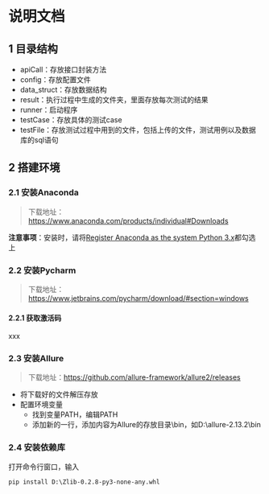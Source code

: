 # 说明文档

## 1 目录结构

- apiCall：存放接口封装方法
- config：存放配置文件
- data_struct：存放数据结构
- result：执行过程中生成的文件夹，里面存放每次测试的结果
- runner：启动程序
- testCase：存放具体的测试case
- testFile：存放测试过程中用到的文件，包括上传的文件，测试用例以及数据库的sql语句

## 2 搭建环境

### 2.1 安装Anaconda

> 下载地址：https://www.anaconda.com/products/individual#Downloads

**注意事项**：安装时，请将<u>Register Anaconda as the system Python 3.x</u>都勾选上

### 2.2 安装Pycharm

> 下载地址：https://www.jetbrains.com/pycharm/download/#section=windows

#### 2.2.1 获取激活码
xxx

### 2.3 安装Allure

> 下载地址：https://github.com/allure-framework/allure2/releases

- 将下载好的文件解压存放
- 配置环境变量
  - 找到变量PATH，编辑PATH
  - 添加新的一行，添加内容为Allure的存放目录\bin，如D:\allure-2.13.2\bin

### 2.4 安装依赖库

打开命令行窗口，输入

```commandline
pip install D:\Zlib-0.2.8-py3-none-any.whl
```
